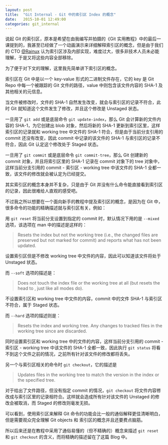```yaml
---
layout: post
title:  "Git Internal - Git 中的索引区 Index 的概念"
date:   2015-10-01 12:49:00
categories: git_internal
---
```


说起 Git 的索引区，原本是希望在由我编写并拍摄的《Git 实用教程》中的最后一课提到的，我甚至已经做了一个动画演示来详细解释索引区的概念，但是由于我们的 CTO [@Rainux](https://gitcafe.com/rainux) 认为索引区涉及内部实现，难度过大，很多非技术人员未必能理解，于是又将这些内容全部移除。

为了便于对下文的理解，这里我先简单讲下索引区的概念。

索引区在 Git 中是以一个 key-value 形式的二进制文件存在，它的 key 是 Git Repo 中每一个被跟踪的 Git 文件的路径，value 中则包含该文件内容的 SHA-1 及其他相关的元信息。

当文件被修改时，文件的 SHA-1 自然发生改变，就会与索引区的记录不符合，此时 Git 就知道这个文件发生了修改，并且这个修改是 Unstaged 状态。

一旦用了 `git add` 或是底层命令 `git update-index`，那么 Git 会计算新的文件内容的 SHA-1，为它创建出 blob 对象，然后将新的 SHA-1 更新到索引区里，这样索引区的记录就和 working tree 中文件的 SHA-1 符合，但是由于当前分支引用的 commit 还没有改变，因此 commit 中记录的该文件的 SHA-1 与索引区的记录不符合，因此 Git 认定这个修改处于 Staged 状态。

一旦用了 `git commit` 或是底层命令 `git commit-tree`，那么 Git 创建新的 commit 对象，并且将索引区里的 SHA-1 记录在 commit 对象下的 tree 对象中，这样当前分支引用的 commit - 索引区 - working tree 中该文件的 SHA-1 全都一致，该文件的修改就会被认定为已经提交。

其实索引区的概念本身并不复杂，只是由于 Git 并没有什么命令能直接看到索引区的记录，因此很难给人直观的感受吧。

不过我之所以想要在一个面向新手的教程中提及索引区的概念，是因为在 Git 中，很多命令的功能的精确描述就与索引区有关，例如：

用 `git reset` 将当前分支设置到指定的 commit 时，默认情况下用的是 `--mixed` 选项，该选项在 man 中的描述是这样的：

> Resets the index but not the working tree (i.e., the changed files are preserved but not marked for commit) and reports what has not been updated.

设置索引区但是不修改 working tree 中文件的内容，因此可以知道该文件将处于 Unstaged 状态。

而 `--soft` 选项的描述是：

> Does not touch the index file or the working tree at all (but resets the head to <commit>, just like all modes do).

不设置索引区和 working tree 中文件的内容，commit 中的文件 SHA-1 与索引区不符合，属于 Staged 状态。

而 `--hard` 选项的描述则是：

> Resets the index and working tree. Any changes to tracked files in the working tree since <commit> are discarded.

同时设置索引区和 working tree 中的文件的内容，这样当前分支引用的 commit - 索引区 - working tree 中该文件的 SHA-1 全都一致，因此执行 `git status` 将看不到这个文件之前的情况，之前所有针对该文件的修改都将丢失。

另一个与索引区相关的命令时 `git checkout`，它的描述是

> Updates files in the working tree to match the version in the index or the specified tree.

对于给出了文件路径，但没有指定 commit 的情况，`git checkout` 将文件内容修改成与索引区里的记录相符合。这样就会造成所有针对该文件的 Unstaged 的修改会被取消，而 Staged 的修改则毫发无损。

可以看到，使用索引区来解释 Git 命令的功能会比一般的通俗解释更佳清晰明白，但是需要观众完全理解 Git objects 和 索引区的概念并且还要费点脑筋。

所以后来还是在教程中采用了通俗易懂的（但不精确的）概念来描述 `git reset` 和 `git checkout` 的含义，而将精确的描述留在了这篇 Blog 中。
